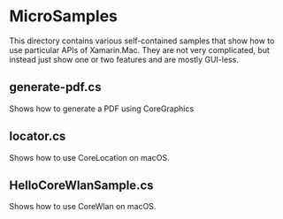 MicroSamples
============

This directory contains various self-contained samples that
show how to use particular APIs of Xamarin.Mac. They are not
very complicated, but instead just show one or two features
and are mostly GUI-less.

generate-pdf.cs
---------------

Shows how to generate a PDF using CoreGraphics

locator.cs
----------

Shows how to use CoreLocation on macOS.


HelloCoreWlanSample.cs
----------------------

Shows how to use CoreWlan on macOS.
